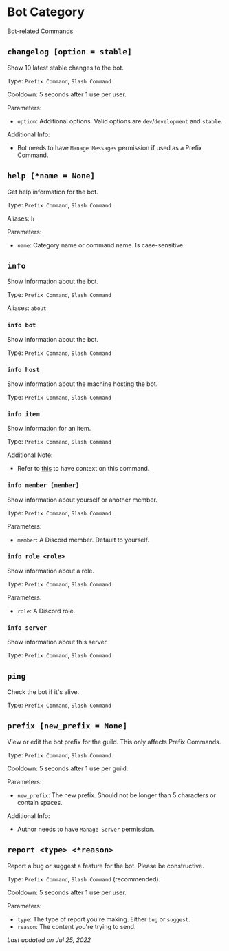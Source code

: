 # Bot Category

Bot-related Commands

## `changelog [option = stable]`

Show 10 latest stable changes to the bot.

Type: `Prefix Command`, `Slash Command`

Cooldown: 5 seconds after 1 use per user.

Parameters:

- `option`: Additional options. Valid options are `dev`/`development` and `stable`.

Additional Info:

- Bot needs to have `Manage Messages` permission if used as a Prefix Command.

## `help [*name = None]`

Get help information for the bot.

Type: `Prefix Command`, `Slash Command`

Aliases: `h`

Parameters:

- `name`: Category name or command name. Is case-sensitive.

## `info`

Show information about the bot.

Type: `Prefix Command`, `Slash Command`

Aliases: `about`

### `info bot`

Show information about the bot.

Type: `Prefix Command`, `Slash Command`

### `info host`

Show information about the machine hosting the bot.

Type: `Prefix Command`, `Slash Command`

### `info item`

Show information for an item.

Type: `Prefix Command`, `Slash Command`

Additional Note:

- Refer to [this](../econ/start.md) to have context on this command.

### `info member [member]`

Show information about yourself or another member.

Type: `Prefix Command`, `Slash Command`

Parameters:

- `member`: A Discord member. Default to yourself.

### `info role <role>`

Show information about a role.

Type: `Prefix Command`, `Slash Command`

Parameters:

- `role`: A Discord role.

### `info server`

Show information about this server.

Type: `Prefix Command`, `Slash Command`

## `ping`

Check the bot if it's alive.

Type: `Prefix Command`, `Slash Command`

## `prefix [new_prefix = None]`

View or edit the bot prefix for the guild. This only affects Prefix Commands.

Type: `Prefix Command`, `Slash Command`

Cooldown: 5 seconds after 1 use per guild.

Parameters:

- `new_prefix`: The new prefix. Should not be longer than 5 characters or contain spaces.

Additional Info:

- Author needs to have `Manage Server` permission.

## `report <type> <*reason>`

Report a bug or suggest a feature for the bot. Please be constructive.

Type: `Prefix Command`, `Slash Command` (recommended).

Cooldown: 5 seconds after 1 use per user.

Parameters:

- `type`: The type of report you're making. Either `bug` or `suggest`.
- `reason`: The content you're trying to send.

*Last updated on Jul 25, 2022*
